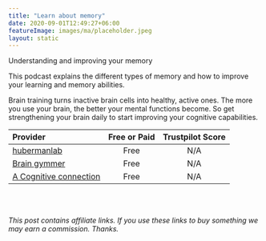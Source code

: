 ```yaml
---
title: "Learn about memory"
date: 2020-09-01T12:49:27+06:00
featureImage: images/ma/placeholder.jpeg
layout: static
---
```


Understanding and improving your memory

This podcast explains the different types of memory and how to improve your learning and memory abilities.

Brain training turns inactive brain cells into healthy, active ones. The more you use your brain, the better your mental functions become. So get strengthening your brain daily to start improving your cognitive capabilities.

| Provider      | Free or Paid  |  Trustpilot Score  |
| :-----------          | :--------------:      |  :--------------:         |
| [hubermanlab](https://hubermanlab.com/understand-and-improve-memory-using-science-based-tools/) | Free | N/A
| [Brain gymmer](https://www.braingymmer.com/en/) | Free | N/A
| [A Cognitive connection](https://acognitiveconnection.com/why-brain-training-is-important/) | Free | N/A
  

<br/><br/>

*This post contains affiliate links. If you use these links to buy something we may
earn a commission. Thanks.*






